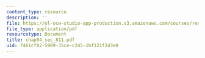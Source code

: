 ```yaml
---
content_type: resource
description: ''
file: https://ol-ocw-studio-app-production.s3.amazonaws.com/courses/res-6-001-continuum-electromechanics-spring-2009/7461cf82590935cec2451bf121f243e8_chap04_sec_811.pdf
file_type: application/pdf
resourcetype: Document
title: chap04_sec_811.pdf
uid: 7461cf82-5909-35ce-c245-1bf121f243e8
---
```

